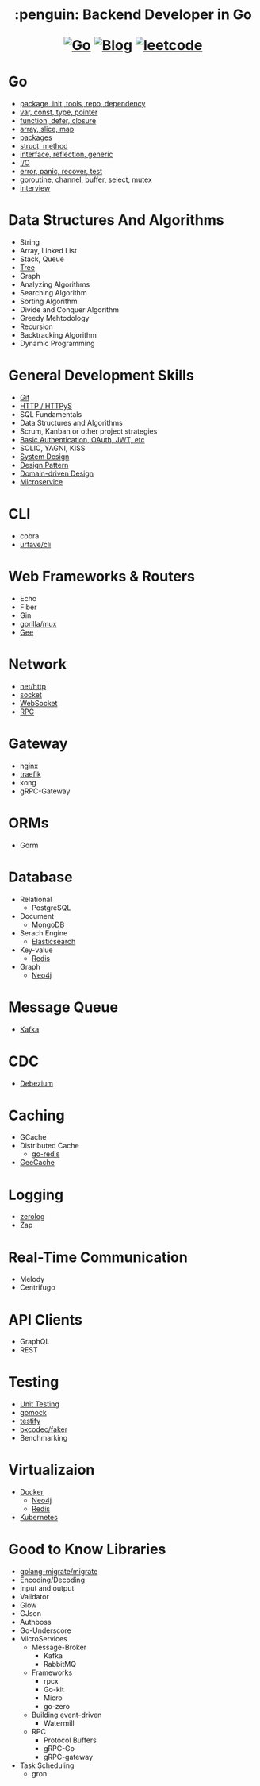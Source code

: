 <h1 align="center"> :penguin: Backend Developer in Go

<p align="center">
  <a href="#Go"><img src="https://img.shields.io/badge/language-Go-blue.svg" alt="Go"></a>
  <a href="https://regy.dev"><img src="https://img.shields.io/badge/Blog-ReGY's Inspiration-critical.svg" alt="Blog"></a>
  <a href="https://github.com/ReGYChang/LeetCode"><img src="https://img.shields.io/badge/algo-leetcode-brightgreen.svg" alt="leetcode"></a>
</p>

# Go
- [package, init, tools, repo, dependency](go/pkg_init_tools_repo_dependency.md)
- [var, const, type, pointer](go/var_const_type_pointer.md)
- [function, defer, closure](go/function_defer_closure.md)
- [array, slice, map](go/array_slice_map.md)
- [packages](go/packages.md)
- [struct, method](go/struct_methods.md)
- [interface, reflection, generic](go/interface_reflection_generic.md)
- [I/O](go/io.md)
- [error, panic, recover, test](go/error_panic_recover_test.md)
- [goroutine, channel, buffer, select, mutex](go/go_channel_buffer_select_mutex.md)
- [interview](go/interview.md)

# Data Structures And Algorithms
  - String
  - Array, Linked List
  - Stack, Queue
  - [Tree](algo/tree.md)
  - Graph
  - Analyzing Algorithms
  - Searching Algorithm
  - Sorting Algorithm
  - Divide and Conquer Algorithm
  - Greedy Mehtodology
  - Recursion
  - Backtracking Algorithm
  - Dynamic Programming

# General Development Skills
  - [Git](general/git.md)
  - [HTTP / HTTPyS](general/http_https.md)
  - SQL Fundamentals
  - Data Structures and Algorithms
  - Scrum, Kanban or other project strategies
  - [Basic Authentication, OAuth, JWT, etc](general/authentication.md)
  - SOLIC, YAGNI, KISS
  - [System Design](general/system_design.md)
  - [Design Pattern](general/design_pattern.md)
  - [Domain-driven Design](general/ddd.md)
  - [Microservice](general/microservice.md)
# CLI
  - cobra
  - [urfave/cli](cmd/urfave_cli.md)
# Web Frameworks & Routers
  - Echo
  - Fiber
  - Gin
  - [gorilla/mux](routers/gorilla_mux.md)
  - [Gee](routers/gee.md)
# Network
  - [net/http](network/net_http.md)
  - [socket](network/socket.md)
  - [WebSocket](network/websocket.md)
  - [RPC](network/rpc.md)
# Gateway
  - nginx
  - [traefik](gateway/traefik.md)
  - kong
  - gRPC-Gateway
# ORMs
  - Gorm
# Database
  - Relational
      - PostgreSQL
  - Document
      - [MongoDB](database/mongodb.md)
  - Serach Engine
      - [Elasticsearch](database/elasticsearch.md)
  - Key-value
      - [Redis](database/redis.md)
  - Graph
      - [Neo4j](database/neo4j.md)
# Message Queue
  - [Kafka](mq/kafka.md)
# CDC
  - [Debezium](cdc/debezium.md)
# Caching
  - GCache
  - Distributed Cache
      - [go-redis](go_redis.md)
  - [GeeCache](caching/gee_cache.md)
# Logging
  - [zerolog](logging/zerolog.md)
  - Zap
# Real-Time Communication
  - Melody
  - Centrifugo
# API Clients
  - GraphQL
  - REST
# Testing
  - [Unit Testing](testing/unit_test.md)
  - [gomock](testing/gomock.md)
  - [testify](testing/testify.md)
  - [bxcodec/faker](library/bxcodec_faker.md)
  - Benchmarking
# Virtualizaion
  - [Docker](virtualization/docker.md)
    - [Neo4j](virtualization/docker/neo4j-docker-compose.yml)
    - [Redis](virtualization/docker/redis/docker-compose.yml)
  - [Kubernetes](virtualization/k8s.md)
# Good to Know Libraries
  - [golang-migrate/migrate](library/migrate.md)
  - Encoding/Decoding
  - Input and output
  - Validator
  - Glow
  - GJson
  - Authboss
  - Go-Underscore
  - MicroServices
      - Message-Broker
          - Kafka
          - RabbitMQ
      - Frameworks
          - rpcx
          - Go-kit
          - Micro
          - go-zero
      - Building event-driven
          - Watermill
      - RPC
          - Protocol Buffers
          - gRPC-Go
          - gRPC-gateway
  - Task Scheduling
      - gron